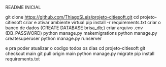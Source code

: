 README INICIAL

git clone https://github.com/ThiagoSLeis/projeto-citiesoft.git
cd projeto-citiesoft
criar e ativar ambiente virtual
pip install -r requirements.txt
criar o banco de dados (CREATE DATABASE brisa_db;)
criar arquivo .env (DB_PASSWORD)
python manage.py makemigrations
python manage.py createsuperuser
python manage.py runserver

e pra poder atualizar o codigo todos os dias 
cd projeto-citiesoft
git checkout main
git pull origin main
python manage.py migrate
pip install requirements.txt


